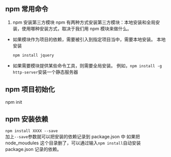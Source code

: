 ## npm 常用命令

1. npm 安装第三方模块
   npm 有两种方式安装第三方模块：本地安装和全局安装，使用哪种安装方式，取决于我们用 npm 模块来做什么。

- 如果模块作为项目的依赖，需要被引入到指定项目当中，需要本地安装。
  本地安装
  ```bash
  npm install jquery
  ```
- 如果需要模块提供某些命令工具，则需要全局安装。
  例如，`npm install -g http-server`安装一个静态服务器

## npm 项目初始化

npm init

## npm 安装依赖

`npm install XXXX --save`  
加上`--save`参数就可以把安装的依赖记录到 package.json 中
如果把 node_moudules 这个目录删了，可以通过输入`npm install`自动安装 package.json 记录的依赖。
